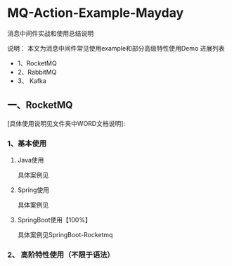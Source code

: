 # MQ-Action-Example-Mayday
消息中间件实战和使用总结说明

说明： 本文为消息中间件常见使用example和部分高级特性使用Demo
进展列表
- 1、RocketMQ
- 2、RabbitMQ
- 3、 Kafka

## 一、RocketMQ

[具体使用说明见文件夹中WORD文档说明]: 



### 1、基本使用

1. Java使用

   具体案例见

2. Spring使用

   具体案例见

3. SpringBoot使用【100%】

   具体案例见SpringBoot-Rocketmq

### 2、 高阶特性使用（不限于语法）



